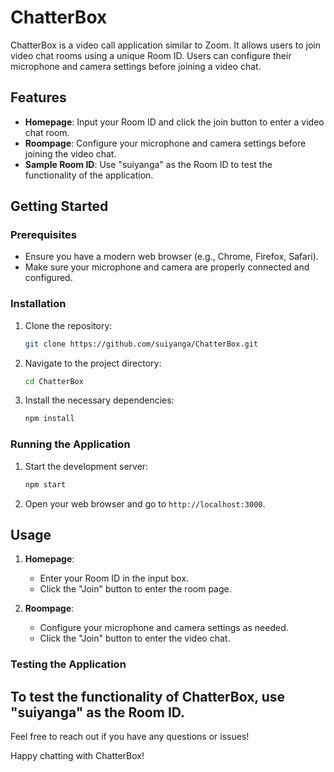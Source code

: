 # ChatterBox

ChatterBox is a video call application similar to Zoom. It allows users to join video chat rooms using a unique Room ID. Users can configure their microphone and camera settings before joining a video chat.

## Features

- **Homepage**: Input your Room ID and click the join button to enter a video chat room.
- **Roompage**: Configure your microphone and camera settings before joining the video chat.
- **Sample Room ID**: Use "suiyanga" as the Room ID to test the functionality of the application.

## Getting Started

### Prerequisites

- Ensure you have a modern web browser (e.g., Chrome, Firefox, Safari).
- Make sure your microphone and camera are properly connected and configured.

### Installation

1. Clone the repository:
    ```bash
    git clone https://github.com/suiyanga/ChatterBox.git
    ```
2. Navigate to the project directory:
    ```bash
    cd ChatterBox
    ```
3. Install the necessary dependencies:
    ```bash
    npm install
    ```

### Running the Application

1. Start the development server:
    ```bash
    npm start
    ```
2. Open your web browser and go to `http://localhost:3000`.

## Usage

1. **Homepage**:
    - Enter your Room ID in the input box.
    - Click the "Join" button to enter the room page.

2. **Roompage**:
    - Configure your microphone and camera settings as needed.
    - Click the "Join" button to enter the video chat.

### Testing the Application

To test the functionality of ChatterBox, use "suiyanga" as the Room ID.
---

Feel free to reach out if you have any questions or issues!

Happy chatting with ChatterBox!

